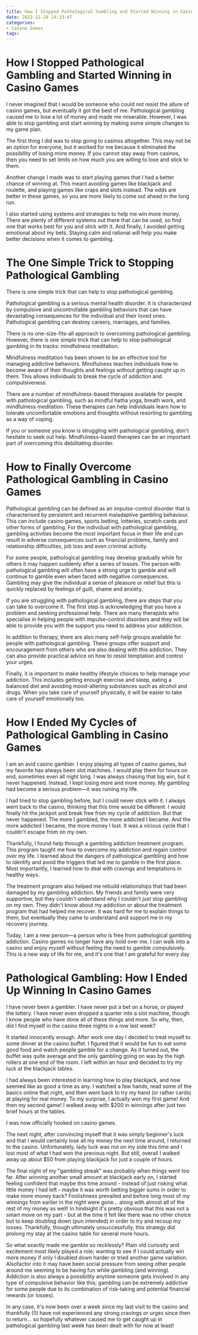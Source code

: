 ```yaml
---
title: How I Stopped Pathological Gambling and Started Winning in Casino Games
date: 2022-11-18 14:13:47
categories:
- Casino Games
tags:
---
```



#  How I Stopped Pathological Gambling and Started Winning in Casino Games

I never imagined that I would be someone who could not resist the allure of casino games, but eventually it got the best of me. Pathological gambling caused me to lose a lot of money and made me miserable. However, I was able to stop gambling and start winning by making some simple changes to my game plan.

The first thing I did was to stop going to casinos altogether. This may not be an option for everyone, but it worked for me because it eliminated the possibility of losing more money. If you cannot stay away from casinos, then you need to set limits on how much you are willing to lose and stick to them.

Another change I made was to start playing games that I had a better chance of winning at. This meant avoiding games like blackjack and roulette, and playing games like craps and slots instead. The odds are better in these games, so you are more likely to come out ahead in the long run.

I also started using systems and strategies to help me win more money. There are plenty of different systems out there that can be used, so find one that works best for you and stick with it. And finally, I avoided getting emotional about my bets. Staying calm and rational will help you make better decisions when it comes to gambling.

#  The One Simple Trick to Stopping Pathological Gambling

There is one simple trick that can help to stop pathological gambling.

Pathological gambling is a serious mental health disorder. It is characterized by compulsive and uncontrollable gambling behaviors that can have devastating consequences for the individual and their loved ones. Pathological gambling can destroy careers, marriages, and families.

There is no one-size-fits-all approach to overcoming pathological gambling. However, there is one simple trick that can help to stop pathological gambling in its tracks: mindfulness meditation.

Mindfulness meditation has been shown to be an effective tool for managing addictive behaviors. Mindfulness teaches individuals how to become aware of their thoughts and feelings without getting caught up in them. This allows individuals to break the cycle of addiction and compulsiveness.

There are a number of mindfulness-based therapies available for people with pathological gambling, such as mindful hatha yoga, breath work, and mindfulness meditation. These therapies can help individuals learn how to tolerate uncomfortable emotions and thoughts without resorting to gambling as a way of coping.

If you or someone you know is struggling with pathological gambling, don't hesitate to seek out help. Mindfulness-based therapies can be an important part of overcoming this debilitating disorder.

#  How to Finally Overcome Pathological Gambling in Casino Games

Pathological gambling can be defined as an impulse-control disorder that is characterised by persistent and recurrent maladaptive gambling behaviour. This can include casino games, sports betting, lotteries, scratch cards and other forms of gambling. For the individual with pathological gambling, gambling activities become the most important focus in their life and can result in adverse consequences such as financial problems, family and relationship difficulties, job loss and even criminal activity.

For some people, pathological gambling may develop gradually while for others it may happen suddenly after a series of losses. The person with pathological gambling will often have a strong urge to gamble and will continue to gamble even when faced with negative consequences. Gambling may give the individual a sense of pleasure or relief but this is quickly replaced by feelings of guilt, shame and anxiety.

If you are struggling with pathological gambling, there are steps that you can take to overcome it. The first step is acknowledging that you have a problem and seeking professional help. There are many therapists who specialise in helping people with impulse-control disorders and they will be able to provide you with the support you need to address your addiction.

In addition to therapy, there are also many self-help groups available for people with pathological gambling. These groups offer support and encouragement from others who are also dealing with this addiction. They can also provide practical advice on how to resist temptation and control your urges.

Finally, it is important to make healthy lifestyle choices to help manage your addiction. This includes getting enough exercise and sleep, eating a balanced diet and avoiding mood-altering substances such as alcohol and drugs. When you take care of yourself physically, it will be easier to take care of yourself emotionally too.

#  How I Ended My Cycles of Pathological Gambling in Casino Games 

I am an avid casino gambler. I enjoy playing all types of casino games, but my favorite has always been slot machines. I would play them for hours on end, sometimes even all night long. I was always chasing that big win, but it never happened. Instead, I kept losing more and more money. My gambling had become a serious problem—it was ruining my life. 

I had tried to stop gambling before, but I could never stick with it. I always went back to the casino, thinking that this time would be different. I would finally hit the jackpot and break free from my cycle of addiction. But that never happened. The more I gambled, the more addicted I became. And the more addicted I became, the more money I lost. It was a vicious cycle that I couldn't escape from on my own. 

Thankfully, I found help through a gambling addiction treatment program. This program taught me how to overcome my addiction and regain control over my life. I learned about the dangers of pathological gambling and how to identify and avoid the triggers that led me to gamble in the first place. Most importantly, I learned how to deal with cravings and temptations in healthy ways. 

The treatment program also helped me rebuild relationships that had been damaged by my gambling addiction. My friends and family were very supportive, but they couldn't understand why I couldn't just stop gambling on my own. They didn't know about my addiction or about the treatment program that had helped me recover. It was hard for me to explain things to them, but eventually they came to understand and support me in my recovery journey. 

Today, I am a new person—a person who is free from pathological gambling addiction. Casino games no longer have any hold over me. I can walk into a casino and enjoy myself without feeling the need to gamble compulsively. This is a new way of life for me, and it's one that I am grateful for every day

#  Pathological Gambling: How I Ended Up Winning In Casino Games

I have never been a gambler. I have never put a bet on a horse, or played the lottery. I have never even dropped a quarter into a slot machine, though I know people who have done all of these things and more. So why, then, did I find myself in the casino three nights in a row last week?

It started innocently enough. After work one day I decided to treat myself to some dinner at the casino buffet. I figured that it would be fun to eat some good food and watch people gamble for a change. As it turned out, the buffet was quite average and the only gambling going on was by the high rollers at one end of the room. I left within an hour and decided to try my luck at the blackjack tables.

I had always been interested in learning how to play blackjack, and now seemed like as good a time as any. I watched a few hands, read some of the basics online that night, and then went back to try my hand (or rather cards) at playing for real money. To my surprise, I actually won my first game! And then my second game! I walked away with $200 in winnings after just two brief hours at the tables.

I was now officially hooked on casino games.

The next night, after convincing myself that it was simply beginner's luck and that I would certainly lose all my money the next time around, I returned to the casino. Unfortunately, lady luck was not on my side this time and I lost most of what I had won the previous night. But still, overall I walked away up about $50 from playing blackjack for just a couple of hours.

The final night of my "gambling streak" was probably when things went too far. After winning another small amount at blackjack early on, I started feeling confident that maybe this time around - instead of just risking what little money I had left - maybe it was worth betting bigger sums in order to make more money back? Foolishness prevailed and before long most of my winnings from earlier in the night were gone... along with almost all of the rest of my money as well! In hindsight it's pretty obvious that this was not a smart move on my part - but at the time it felt like there was no other choice but to keep doubling down (pun intended) in order to try and recoup my losses. Thankfully, though ultimately unsuccessfully, this strategy did prolong my stay at the casino table for several more hours.

So what exactly made me gamble so recklessly? Plain old curiosity and excitement most likely played a role; wanting to see if I could actually win more money if only I doubled down harder or tried another game variation. Alsofactor into it may have been social pressure from seeing other people around me seeming to be having fun while gambling (and winning). Addiction is also always a possibility anytime someone gets involved in any type of compulsive behavior like this; gambling can be extremely addictive for some people due to its combination of risk-taking and potential financial rewards (or losses).

In any case, it's now been over a week since my last visit to the casino and thankfully (!)I have not experienced any strong cravings or urges since then to return... so hopefully whatever caused me to get caught up in pathological gambling last week has been dealt with for now at least!